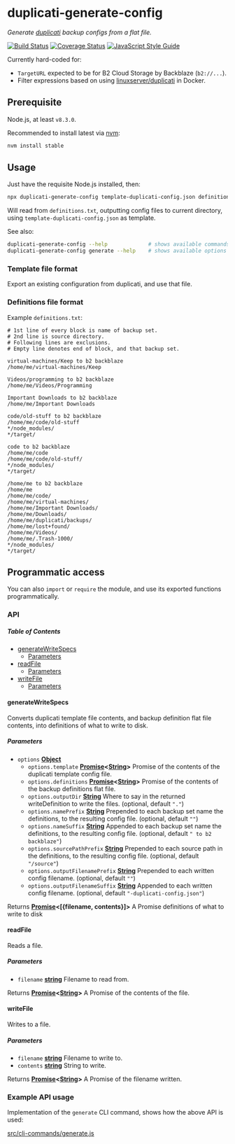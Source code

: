 # duplicati-generate-config

_Generate [duplicati](https://www.duplicati.com/) backup configs from a flat file._

[![Build Status](https://travis-ci.org/hugojosefson/duplicati-generate-config.svg?branch=master)](https://travis-ci.org/hugojosefson/duplicati-generate-config)
[![Coverage Status](https://coveralls.io/repos/github/hugojosefson/duplicati-generate-config/badge.svg?branch=master)](https://coveralls.io/github/hugojosefson/duplicati-generate-config?branch=master)
[![JavaScript Style Guide](https://img.shields.io/badge/code_style-standard-brightgreen.svg)](https://standardjs.com)

Currently hard-coded for:

-   `TargetURL` expected to be for B2 Cloud Storage by Backblaze (`b2://...`).
-   Filter expressions based on using [linuxserver/duplicati](https://hub.docker.com/r/linuxserver/duplicati/) in Docker.

## Prerequisite

Node.js, at least `v8.3.0`.

Recommended to install latest via [nvm](https://github.com/creationix/nvm#readme):

```bash
nvm install stable
```

## Usage

Just have the requisite Node.js installed, then:

```bash
npx duplicati-generate-config template-duplicati-config.json definitions.txt
```

Will read from `definitions.txt`, outputting config files to current directory, using `template-duplicati-config.json` as template.

See also:

```bash
duplicati-generate-config --help             # shows available commands, currently only 'generate'
duplicati-generate-config generate --help    # shows available options for the 'generate' command
```

### Template file format

Export an existing configuration from duplicati, and use that file.

### Definitions file format

Example `definitions.txt`:

    # 1st line of every block is name of backup set.
    # 2nd line is source directory.
    # Following lines are exclusions.
    # Empty line denotes end of block, and that backup set.

    virtual-machines/Keep to b2 backblaze
    /home/me/virtual-machines/Keep

    Videos/programming to b2 backblaze
    /home/me/Videos/Programming

    Important Downloads to b2 backblaze
    /home/me/Important Downloads

    code/old-stuff to b2 backblaze
    /home/me/code/old-stuff
    */node_modules/
    */target/

    code to b2 backblaze
    /home/me/code
    /home/me/code/old-stuff/
    */node_modules/
    */target/

    /home/me to b2 backblaze
    /home/me
    /home/me/code/
    /home/me/virtual-machines/
    /home/me/Important Downloads/
    /home/me/Downloads/
    /home/me/duplicati/backups/
    /home/me/lost+found/
    /home/me/Videos/
    /home/me/.Trash-1000/
    */node_modules/
    */target/

## Programmatic access

You can also `import` or `require` the module, and use its exported functions programmatically.

### API

<!-- Generated by documentation.js. Update this documentation by updating the source code. -->

##### Table of Contents

-   [generateWriteSpecs](#generatewritespecs)
    -   [Parameters](#parameters)
-   [readFile](#readfile)
    -   [Parameters](#parameters-1)
-   [writeFile](#writefile)
    -   [Parameters](#parameters-2)

#### generateWriteSpecs

Converts duplicati template file contents, and backup definition flat file contents, into
definitions of what to write to disk.

##### Parameters

-   `options` **[Object](https://developer.mozilla.org/docs/Web/JavaScript/Reference/Global_Objects/Object)** 
    -   `options.template` **[Promise](https://developer.mozilla.org/docs/Web/JavaScript/Reference/Global_Objects/Promise)&lt;[String](https://developer.mozilla.org/docs/Web/JavaScript/Reference/Global_Objects/String)>** Promise of the contents of the duplicati template config file.
    -   `options.definitions` **[Promise](https://developer.mozilla.org/docs/Web/JavaScript/Reference/Global_Objects/Promise)&lt;[String](https://developer.mozilla.org/docs/Web/JavaScript/Reference/Global_Objects/String)>** Promise of the contents of the backup definitions flat file.
    -   `options.outputDir` **[String](https://developer.mozilla.org/docs/Web/JavaScript/Reference/Global_Objects/String)** Where to say in the returned writeDefinition to write the files. (optional, default `"."`)
    -   `options.namePrefix` **[String](https://developer.mozilla.org/docs/Web/JavaScript/Reference/Global_Objects/String)** Prepended to each backup set name the definitions, to the resulting config file. (optional, default `""`)
    -   `options.nameSuffix` **[String](https://developer.mozilla.org/docs/Web/JavaScript/Reference/Global_Objects/String)** Appended to each backup set name the definitions, to the resulting config file. (optional, default `" to b2 backblaze"`)
    -   `options.sourcePathPrefix` **[String](https://developer.mozilla.org/docs/Web/JavaScript/Reference/Global_Objects/String)** Prepended to each source path in the definitions, to the resulting config file. (optional, default `"/source"`)
    -   `options.outputFilenamePrefix` **[String](https://developer.mozilla.org/docs/Web/JavaScript/Reference/Global_Objects/String)** Prepended to each written config filename. (optional, default `""`)
    -   `options.outputFilenameSuffix` **[String](https://developer.mozilla.org/docs/Web/JavaScript/Reference/Global_Objects/String)** Appended to each written config filename. (optional, default `"-duplicati-config.json"`)

Returns **[Promise](https://developer.mozilla.org/docs/Web/JavaScript/Reference/Global_Objects/Promise)&lt;\[{filename, contents}]>** A Promise definitions of what to write to disk

#### readFile

Reads a file.

##### Parameters

-   `filename` **[string](https://developer.mozilla.org/docs/Web/JavaScript/Reference/Global_Objects/String)** Filename to read from.

Returns **[Promise](https://developer.mozilla.org/docs/Web/JavaScript/Reference/Global_Objects/Promise)&lt;[String](https://developer.mozilla.org/docs/Web/JavaScript/Reference/Global_Objects/String)>** A Promise of the contents of the file.

#### writeFile

Writes to a file.

##### Parameters

-   `filename` **[string](https://developer.mozilla.org/docs/Web/JavaScript/Reference/Global_Objects/String)** Filename to write to.
-   `contents` **[string](https://developer.mozilla.org/docs/Web/JavaScript/Reference/Global_Objects/String)** String to write.

Returns **[Promise](https://developer.mozilla.org/docs/Web/JavaScript/Reference/Global_Objects/Promise)&lt;[String](https://developer.mozilla.org/docs/Web/JavaScript/Reference/Global_Objects/String)>** A Promise of the filename written.

### Example API usage

Implementation of the `generate` CLI command, shows how the above API is used:

[src/cli-commands/generate.js](src/cli-commands/generate.js#L56)
